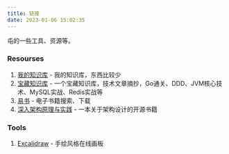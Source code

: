 ```yaml
---
title: 链接
date: 2023-01-06 15:02:35
---
```


屯的一些工具、资源等。

### Resourses

1. [我的知识库](/knowledge-base) - 我的知识库，东西比较少
2. [宝藏知识库](https://learn.lianglianglee.com) - 一个宝藏知识库，技术文章摘抄，Go通关、DDD、JVM核心技术、MySQL实战、Redis实战等
3. [易书](https://yibook.org/) - 电子书籍搜索、下载
4. [深入架构原理与实践](https://www.thebyte.com.cn/) - 一本关于架构设计的开源书籍

### Tools

1. [Excalidraw](https://excalidraw.com/) - 手绘风格在线画板